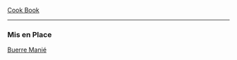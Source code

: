 [Cook Book](https://github.com/vmsmith/CookBook/blob/master/README.md)  

-----  

### Mis en Place  

[Buerre Manié](https://github.com/vmsmith/CookBook/blob/master/mis_en_place_buerre_manie.md)    

